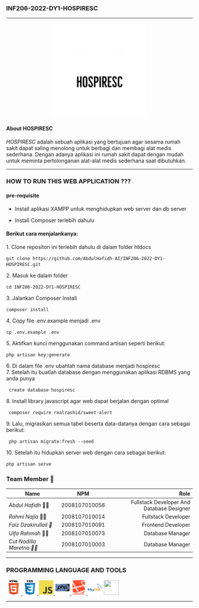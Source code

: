 ### INF206-2022-DY1-HOSPIRESC
<hr>

<p align="center"><img src="./public\assets\icon\Logo.png" width="50%"></p>

<h4> About HOSPIRESC </h4>
<p><em>HOSPIRESC</em> adalah sebuah aplikasi yang bertujuan agar sesama rumah sakit dapat saling menolong untuk berbagi dan membagi alat medis sederhana. Dengan adanya aplikasi ini
rumah sakit dapat dengan mudah untuk meminta pertolonganan alat-alat medis sederhana saat dibutuhkan.</p>
<hr>

### HOW TO RUN THIS WEB APPLICATION ???

<h4>pre-requisite</h4>
<ul>
 <p> <li>Install aplikasi XAMPP untuk menghidupkan web server dan db server</li> </p>
  <li>Install Composer terlebih dahulu</ll>
  </ul>

 <h4>Berikut cara menjalankanya:</h4>
1. Clone repositori ini terlebih dahulu di dalam folder htdocs
  <pre><code>git clone https://github.com/AbdulHafidh-AI/INF206-2022-DY1-HOSPIRESC.git</code></pre>
2. Masuk ke dalam folder
   <pre><code>cd INF206-2022-DY1-HOSPIRESC</code></pre>
3. Jalankan Composer Install
   <pre><code>composer install</code></pre>
4. Copy file .env.example menjadi .env
    <pre><code>cp .env.example .env</code></pre>
5. Aktifkan kunci menggunakan command artisan seperti berikut:
    <pre><code>php artisan key:generate</code></pre>
6. Di dalam file .env ubahlah nama database menjadi hospiresc <br>
7. Setelah itu buatlah database dengan menggunakan aplikasi RDBMS yang anda punya
    <pre><code> create database hospiresc</code></pre>
8. Install library javascript agar web dapat berjalan dengan optimal 
    <pre><code> composer require realrashid/sweet-alert</code></pre>
9. Lalu, migrasikan semua tabel beserta data-datanya dengan cara sebagai berikut:
    <pre><code> php artisan migrate:fresh --seed</code></pre>
10. Setelah itu hidupkan server web dengan cara sebagai berikut:
    <pre><code>php artisan serve</code></pre>
  
### Team Member 🥇
  
  | Name        | NPM           | Role |
| ------------- |:-------------:| -----:|
| <em>Abdul Hafidh</em> 👨‍🚀      | 2008107010056 | Fullstack Developer And Database Designer |
| <em>Rahmi Najla</em> 💁‍♀️| 2008107010014      |   Fullstack Developer |
| <em>Faiz Dzakirullail 👨 </em>      | 2008107010091      |  Frontend Developer |
| <em> Ulfa Rahmah </em>  🏄‍♀️  |  2008107010073       |  Database Manager     |
| <em> Cut Nadilla Maretna 👩‍🔧  </em>         |   2008107010003          |  Database Manager         |
<hr>

### PROGRAMMING LANGUAGE AND TOOLS
<p align="left"><a href="https://www.w3.org/html/" target="_blank"> <img src="https://raw.githubusercontent.com/devicons/devicon/master/icons/html5/html5-original-wordmark.svg" alt="html5" width="40" height="40"/> </a> <a href="https://www.w3schools.com/css/" target="_blank"> <img src="https://raw.githubusercontent.com/devicons/devicon/master/icons/css3/css3-original-wordmark.svg" alt="css3" width="40" height="40"/> </a> 
<a href="https://developer.mozilla.org/en-US/docs/Web/JavaScript" target="_blank"> <img src="https://raw.githubusercontent.com/devicons/devicon/master/icons/javascript/javascript-original.svg" alt="javascript" width="40" height="40"/> <a href="https://www.php.net" target="_blank"> <img src="https://raw.githubusercontent.com/devicons/devicon/master/icons/php/php-original.svg" alt="php" width="40" height="40"/> </a> <a href="https://laravel.com/" target="_blank"> <img src="https://raw.githubusercontent.com/devicons/devicon/master/icons/laravel/laravel-plain-wordmark.svg" alt="laravel" width="40" height="40"/> </a> <img src="https://raw.githubusercontent.com/devicons/devicon/master/icons/mysql/mysql-original-wordmark.svg" alt="mysql" width="40" height="40"/> <img src="https://icons.getbootstrap.com/assets/img/icons-hero.png" width="40", height="40">
 <hr>
